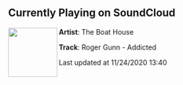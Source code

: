 ## Currently Playing on SoundCloud

[<img align="left" width="100" src="https://i1.sndcdn.com/artworks-IlQ40LKYB1rKTEl5-KD4hPA-t50x50.jpg">](https://soundcloud.com/the_boat_house/roger-gunn-addicted?in=the_boat_house/sets/tbh049)

**Artist**: The Boat House 

**Track**: Roger Gunn - Addicted

Last updated at 11/24/2020 13:40
